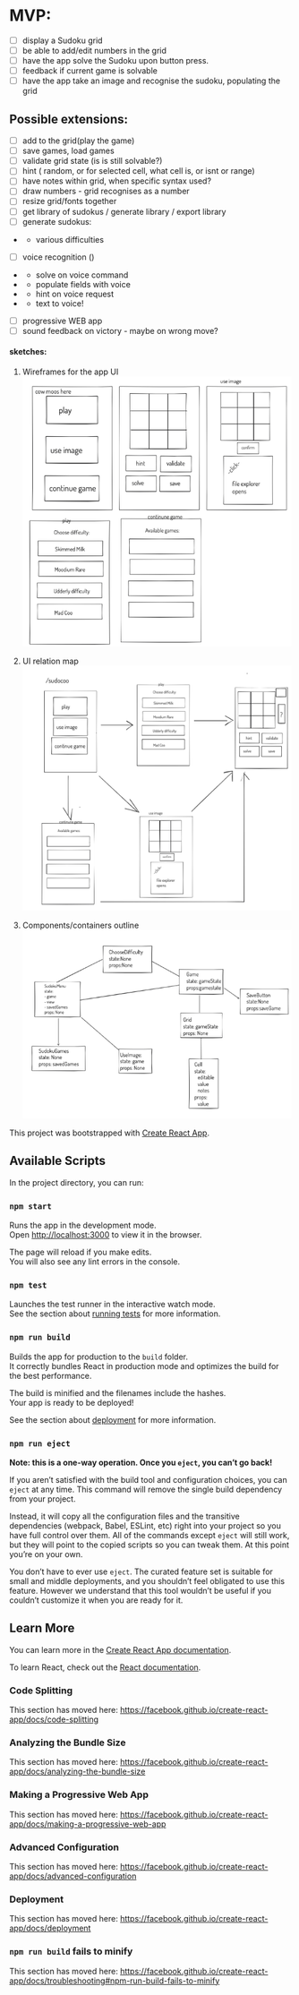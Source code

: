 # MVP:
- [ ] display a Sudoku grid
- [ ] be able to add/edit numbers in the grid
- [ ] have the app solve the Sudoku upon button press.
- [ ] feedback if current game is solvable
- [ ] have the app take an image and recognise the sudoku, populating the grid

## Possible extensions: 
- [ ] add to the grid(play the game)
- [ ] save games, load games
- [ ] validate grid state (is is still solvable?)
- [ ] hint ( random, or for selected cell, what cell is, or isnt or range)
- [ ] have notes within grid, when specific syntax used?
- [ ] draw numbers - grid recognises as a number
- [ ] resize grid/fonts together
- [ ] get library of sudokus / generate library / export library 
- [ ] generate sudokus:
- - various difficulties
- [ ] voice recognition ()
- - solve on voice command
- - populate fields with voice
- - hint on voice request
- - text to voice!
- [ ] progressive WEB app
- [ ] sound feedback on victory - maybe on wrong move?

#### sketches:
1. Wireframes for the app UI
![wireframes](frontEnd/images/wireframes.png)

2. UI relation map
![plannig relations](frontEnd/images/planning2.png)

3. Components/containers outline
![planing connections](frontEnd/images/planning3.png)


This project was bootstrapped with [Create React App](https://github.com/facebook/create-react-app).

## Available Scripts

In the project directory, you can run:

### `npm start`

Runs the app in the development mode.<br />
Open [http://localhost:3000](http://localhost:3000) to view it in the browser.

The page will reload if you make edits.<br />
You will also see any lint errors in the console.

### `npm test`

Launches the test runner in the interactive watch mode.<br />
See the section about [running tests](https://facebook.github.io/create-react-app/docs/running-tests) for more information.

### `npm run build`

Builds the app for production to the `build` folder.<br />
It correctly bundles React in production mode and optimizes the build for the best performance.

The build is minified and the filenames include the hashes.<br />
Your app is ready to be deployed!

See the section about [deployment](https://facebook.github.io/create-react-app/docs/deployment) for more information.

### `npm run eject`

**Note: this is a one-way operation. Once you `eject`, you can’t go back!**

If you aren’t satisfied with the build tool and configuration choices, you can `eject` at any time. This command will remove the single build dependency from your project.

Instead, it will copy all the configuration files and the transitive dependencies (webpack, Babel, ESLint, etc) right into your project so you have full control over them. All of the commands except `eject` will still work, but they will point to the copied scripts so you can tweak them. At this point you’re on your own.

You don’t have to ever use `eject`. The curated feature set is suitable for small and middle deployments, and you shouldn’t feel obligated to use this feature. However we understand that this tool wouldn’t be useful if you couldn’t customize it when you are ready for it.

## Learn More

You can learn more in the [Create React App documentation](https://facebook.github.io/create-react-app/docs/getting-started).

To learn React, check out the [React documentation](https://reactjs.org/).

### Code Splitting

This section has moved here: https://facebook.github.io/create-react-app/docs/code-splitting

### Analyzing the Bundle Size

This section has moved here: https://facebook.github.io/create-react-app/docs/analyzing-the-bundle-size

### Making a Progressive Web App

This section has moved here: https://facebook.github.io/create-react-app/docs/making-a-progressive-web-app

### Advanced Configuration

This section has moved here: https://facebook.github.io/create-react-app/docs/advanced-configuration

### Deployment

This section has moved here: https://facebook.github.io/create-react-app/docs/deployment

### `npm run build` fails to minify

This section has moved here: https://facebook.github.io/create-react-app/docs/troubleshooting#npm-run-build-fails-to-minify
